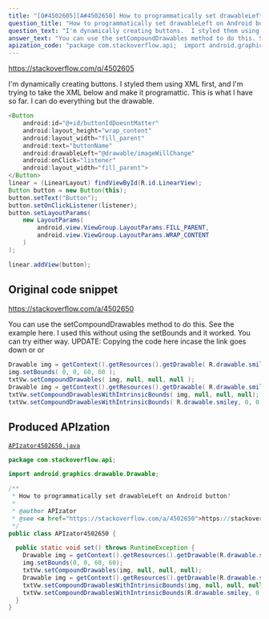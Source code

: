 ```yaml
---
title: "[Q#4502605][A#4502650] How to programmatically set drawableLeft on Android button?"
question_title: "How to programmatically set drawableLeft on Android button?"
question_text: "I'm dynamically creating buttons.  I styled them using XML first, and I'm trying to take the XML below and make it programattic. This is what I have so far.  I can do everything but the drawable."
answer_text: "You can use the setCompoundDrawables method to do this. See the example here. I used this without using the setBounds and it worked. You can try either way. UPDATE: Copying the code here incase the link goes down or or"
apization_code: "package com.stackoverflow.api;  import android.graphics.drawable.Drawable;  /**  * How to programmatically set drawableLeft on Android button?  *  * @author APIzator  * @see <a href=\"https://stackoverflow.com/a/4502650\">https://stackoverflow.com/a/4502650</a>  */ public class APIzator4502650 {    public static void set() throws RuntimeException {     Drawable img = getContext().getResources().getDrawable(R.drawable.smiley);     img.setBounds(0, 0, 60, 60);     txtVw.setCompoundDrawables(img, null, null, null);     Drawable img = getContext().getResources().getDrawable(R.drawable.smiley);     txtVw.setCompoundDrawablesWithIntrinsicBounds(img, null, null, null);     txtVw.setCompoundDrawablesWithIntrinsicBounds(R.drawable.smiley, 0, 0, 0);   } }"
---
```


https://stackoverflow.com/q/4502605

I&#x27;m dynamically creating buttons.  I styled them using XML first, and I&#x27;m trying to take the XML below and make it programattic.
This is what I have so far.  I can do everything but the drawable.


```java
<Button
    android:id="@+id/buttonIdDoesntMatter"
    android:layout_height="wrap_content"
    android:layout_width="fill_parent"
    android:text="buttonName"
    android:drawableLeft="@drawable/imageWillChange"
    android:onClick="listener"
    android:layout_width="fill_parent">
</Button>
linear = (LinearLayout) findViewById(R.id.LinearView);
Button button = new Button(this);
button.setText("Button");
button.setOnClickListener(listener);
button.setLayoutParams(
    new LayoutParams(
        android.view.ViewGroup.LayoutParams.FILL_PARENT,         
        android.view.ViewGroup.LayoutParams.WRAP_CONTENT
    )
);      

linear.addView(button);
```


## Original code snippet

https://stackoverflow.com/a/4502650

You can use the setCompoundDrawables method to do this. See the example here. I used this without using the setBounds and it worked. You can try either way.
UPDATE: Copying the code here incase the link goes down
or
or

```java
Drawable img = getContext().getResources().getDrawable( R.drawable.smiley );
img.setBounds( 0, 0, 60, 60 );
txtVw.setCompoundDrawables( img, null, null, null );
Drawable img = getContext().getResources().getDrawable( R.drawable.smiley );
txtVw.setCompoundDrawablesWithIntrinsicBounds( img, null, null, null);
txtVw.setCompoundDrawablesWithIntrinsicBounds( R.drawable.smiley, 0, 0, 0);
```

## Produced APIzation

[`APIzator4502650.java`](https://github.com/pasqualesalza/apization-temp-data/raw/master/apizations/java/APIzator4502650.java)

```java
package com.stackoverflow.api;

import android.graphics.drawable.Drawable;

/**
 * How to programmatically set drawableLeft on Android button?
 *
 * @author APIzator
 * @see <a href="https://stackoverflow.com/a/4502650">https://stackoverflow.com/a/4502650</a>
 */
public class APIzator4502650 {

  public static void set() throws RuntimeException {
    Drawable img = getContext().getResources().getDrawable(R.drawable.smiley);
    img.setBounds(0, 0, 60, 60);
    txtVw.setCompoundDrawables(img, null, null, null);
    Drawable img = getContext().getResources().getDrawable(R.drawable.smiley);
    txtVw.setCompoundDrawablesWithIntrinsicBounds(img, null, null, null);
    txtVw.setCompoundDrawablesWithIntrinsicBounds(R.drawable.smiley, 0, 0, 0);
  }
}

```